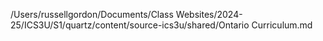/Users/russellgordon/Documents/Class Websites/2024-25/ICS3U/S1/quartz/content/source-ics3u/shared/Ontario Curriculum.md